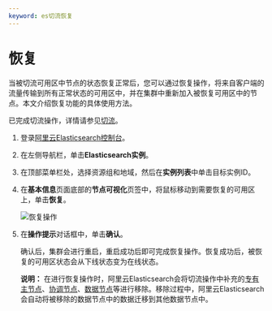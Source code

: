 ```yaml
---
keyword: es切流恢复
---
```


# 恢复

当被切流可用区中节点的状态恢复正常后，您可以通过恢复操作，将来自客户端的流量传输到所有正常状态的可用区中，并在集群中重新加入被恢复可用区中的节点。本文介绍恢复功能的具体使用方法。

已完成切流操作，详情请参见[切流](/intl.zh-CN/实例管理/跨可用区实例部署说明/切流.md)。

1.  登录[阿里云Elasticsearch控制台](https://elasticsearch.console.aliyun.com/#/home)。

2.  在左侧导航栏，单击**Elasticsearch实例**。

3.  在顶部菜单栏处，选择资源组和地域，然后在**实例列表**中单击目标实例ID。

4.  在**基本信息**页面底部的**节点可视化**页签中，将鼠标移动到需要恢复的可用区上，单击**恢复**。

    ![恢复操作](https://static-aliyun-doc.oss-accelerate.aliyuncs.com/assets/img/zh-CN/9446359951/p99637.png)

5.  在**操作提示**对话框中，单击**确认**。

    确认后，集群会进行重启，重启成功后即可完成恢复操作。恢复成功后，被恢复的可用区状态会从下线状态变为在线状态。

    **说明：** 在进行恢复操作时，阿里云Elasticsearch会将切流操作中补充的[专有主节点]()、[协调节点]()、[数据节点]()等进行移除。移除过程中，阿里云Elasticsearch会自动将被移除的数据节点中的数据迁移到其他数据节点中。


